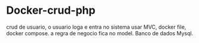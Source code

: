 # Docker-crud-php
 crud de usuario, o usuario loga e entra no sistema
 usar MVC,
 docker file, docker compose.
 a regra de negocio fica no model.
 Banco de dados Mysql.